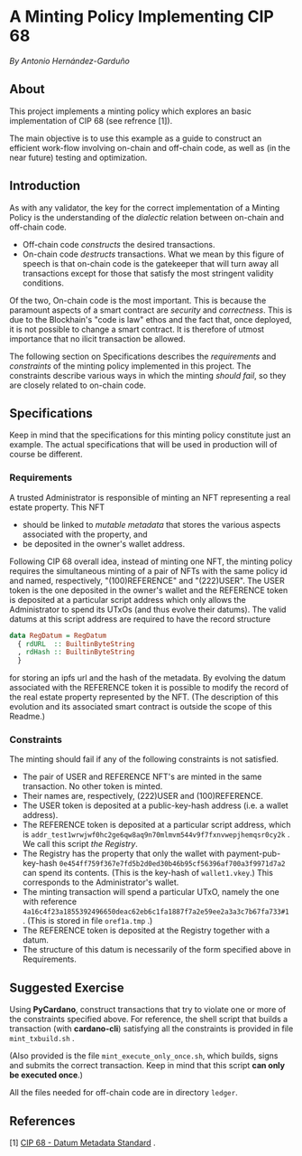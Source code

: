 # A Minting Policy Implementing CIP 68

*By Antonio Hernández-Garduño*


## About

This project implements a minting policy which explores an basic implementation of CIP 68 (see refrence [1]).

The main objective is to use this example as a guide to construct an efficient work-flow involving on-chain and off-chain code, as well as (in the near future) testing and optimization.


## Introduction

As with any validator, the key for the correct implementation of a Minting Policy is the understanding of the *dialectic* relation between on-chain and off-chain code.

-   Off-chain code *constructs* the desired transactions.
-   On-chain code *destructs* transactions.  What we mean by this figure of speech is that on-chain code is the gatekeeper that will turn away all transactions except for those that satisfy the most stringent validity conditions.

Of the two, On-chain code is the most important.  This is because the paramount aspects of a smart contract are *security* and *correctness*.  This is due to the Blockhain's "code is law" ethos and the fact that, once deployed, it is not possible to change a smart contract.  It is therefore of utmost importance that no ilicit transaction be allowed.

The following section on Specifications describes the *requirements* and *constraints* of the minting policy implemented in this project.  The constraints describe various ways in which the minting *should fail*, so they are closely related to on-chain code.


## Specifications

Keep in mind that the specifications for this minting policy constitute just an example.  The actual specifications that will be used in production will of course be different.


### Requirements

A trusted Administrator is responsible of minting an NFT representing a real estate property.  This NFT

-   should be linked to *mutable metadata* that stores the various aspects associated with the property, and
-   be deposited in the owner's wallet address.

Following CIP 68 overall idea, instead of minting one NFT, the minting policy requires the simultaneous minting of a pair of NFTs with the same policy id and named, respectively, "(100)REFERENCE" and "(222)USER".  The USER token is the one deposited in the owner's wallet and the REFERENCE token is deposited at a particular script address which only allows the Administrator to spend its UTxOs (and thus evolve their datums).  The valid datums at this script address are required to have the record structure

```haskell
data RegDatum = RegDatum
  { rdURL  :: BuiltinByteString
  , rdHash :: BuiltinByteString
  }
```

for storing an ipfs url and the hash of the metadata.  By evolving the datum associated with the REFERENCE token it is possible to modify the record of the real estate property represented by the NFT.  (The description of this evolution and its associated smart contract is outside the scope of this Readme.)


### Constraints

The minting should fail if any of the following constraints is not satisfied.

-   The pair of USER and REFERENCE NFT's are minted in the same transaction.  No other token is minted.
-   Their names are, respectively, (222)USER and (100)REFERENCE.
-   The USER token is deposited at a public-key-hash address (i.e. a wallet address).
-   The REFERENCE token is deposited at a particular script address, which is `addr_test1wrwjwf0hc2ge6qw8aq9n70mlmvm544v9f7fxnvwepjhemqsr0cy2k` .  We call this script *the Registry*.
-   The Registry has the property that only the wallet with payment-pub-key-hash `0e454ff759f367e7fd5b2d0ed30b46b95cf56396af700a3f9971d7a2` can spend its contents.  (This is the key-hash of `wallet1.vkey`.)  This corresponds to the Administrator's wallet.
-   The minting transaction will spend a particular UTxO, namely the one with reference `4a16c4f23a1855392496650deac62eb6c1fa1887f7a2e59ee2a3a3c7b67fa733#1` .  (This is stored in file `oref1a.tmp` .)
-   The REFERENCE token is deposited at the Registry together with a datum.
-   The structure of this datum is necessarily of the form specified above in Requirements.


## Suggested Exercise

Using **PyCardano**, construct transactions that try to violate one or more of the constraints specified above.  For reference, the shell script that builds a transaction (with **cardano-cli**) satisfying  all the constraints is provided in file `mint_txbuild.sh` .

(Also provided is the file `mint_execute_only_once.sh`, which builds, signs and submits the correct transaction.  Keep in mind that this script **can only be executed once**.)

All the files needed for off-chain code are in directory `ledger`.


## References

[1]  [CIP 68 - Datum Metadata Standard](https://cips.cardano.org/cips/cip68/) .

